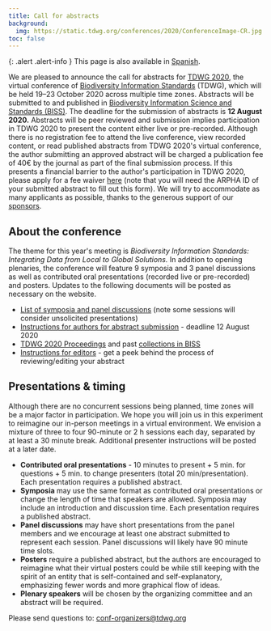 ```yaml
---
title: Call for abstracts
background:
  img: https://static.tdwg.org/conferences/2020/ConferenceImage-CR.jpg
toc: false
---
```


{: .alert .alert-info }
This page is also available in [Spanish](/conferences/2020/es/envio-de-resumenes/).

We are pleased to announce the call for abstracts for [TDWG 2020](/conferences/2020/), the virtual conference of [Biodiversity Information Standards](/) (TDWG), which will be held 19–23 October 2020 across multiple time zones. Abstracts will be submitted to and published in [Biodiversity Information Science and Standards (BISS)](https://biss.pensoft.net/). The deadline for the submission of abstracts is **12 August 2020.** Abstracts will be peer reviewed and submission implies participation in TDWG 2020 to present the content either live or pre-recorded. Although there is no registration fee to attend the live conference, view recorded content, or read published abstracts from TDWG 2020's virtual conference, the author submitting an approved abstract will be charged a publication fee of 40€ by the journal as part of the final submission process. If this presents a financial barrier to the author's participation in TDWG 2020, please apply for a fee waiver [here](https://forms.gle/cAMP9rvNBHRMUdTx8) (note that you will need the ARPHA ID of your submitted abstract to fill out this form). We will try to accommodate as many applicants as possible, thanks to the generous support of our [sponsors](/conferences/2020/#sponsors).

## About the conference

The theme for this year's meeting is _Biodiversity Information Standards: Integrating Data from Local to Global Solutions._ In addition to opening plenaries, the conference will feature 9 symposia and 3 panel discussions as well as contributed oral presentations (recorded live or pre-recorded) and posters. Updates to the following documents will be posted as necessary on the website.

- [List of symposia and panel discussions](/conferences/2020/session-list/) (note some sessions will consider unsolicited presentations)
- [Instructions for authors for abstract submission](/conferences/2020/instructions-for-abstract-submission/) - deadline 12 August 2020
- [TDWG 2020 Proceedings](https://biss.pensoft.net/collection/222/) and past [collections in BISS](https://biss.pensoft.net/collections)
- [Instructions for editors](/conferences/2020/instructions-for-editors/) - get a peek behind the process of reviewing/editing your abstract

## Presentations & timing

Although there are no concurrent sessions being planned, time zones will be a major factor in participation. We hope you will join us in this experiment to reimagine our in-person meetings in a virtual environment. We envision a mixture of three to four 90-minute or 2 h sessions each day, separated by at least a 30 minute break. Additional presenter instructions will be posted at a later date.

- **Contributed oral presentations** - 10 minutes to present + 5 min. for questions + 5 min. to change presenters (total 20 min/presentation). Each presentation requires a published abstract.
- **Symposia** may use the same format as contributed oral presentations or change the length of time that speakers are allowed. Symposia may include an introduction and discussion time. Each presentation requires a published abstract.
- **Panel discussions** may have short presentations from the panel members and we encourage at least one abstract submitted to represent each session. Panel discussions will likely have 90 minute time slots.
- **Posters** require a published abstract, but the authors are encouraged to reimagine what their virtual posters could be while still keeping with the spirit of an entity that is self-contained and self-explanatory, emphasizing fewer words and more graphical flow of ideas.
- **Plenary speakers** will be chosen by the organizing committee and an abstract will be required.

Please send questions to: <conf-organizers@tdwg.org>
